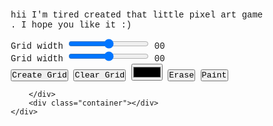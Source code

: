 hii I'm tired created that little pixel art game .
I hope you like it :) 
<!DOCTYPE html>
<html lang="en">
<head>
    <meta charset="UTF-8">
    <meta name="viewport" content="width=device-width, initial-scale=1.0">
    <title>pixel art</title>
    <link rel="stylesheet" href="style.css">
    <style>
        *{
    padding: 0;
    margin: 0;
    box-sizing: border-box;
    font-family: 'Courier New', Courier, monospace;
}

body{
    background-color: purple;
}

.wrapper{
    background-color: #fff;
    width: 80vmin;
    position: absolute;
    transform: translate(-50%,-50%);
    top: 50%;
    left: 50%;
    padding: 40px 20px;
    border-radius: 8px;
}

label{
    display: block;
}

span{
    position: relative;
    font-size:22px;
    bottom: -1px;
}

.opt-wrapper{
    display: flex;
    justify-content: space-between;
    margin-bottom: 20px;
    gap: 10px;
}

button{
    background-color: #76a9bc;
    border: none;
    border-radius: 6px;
    padding: 6px;
    color: #fff;
}

input[type="color"]{
    -webkit-appearance: none;
    -moz-appearance: none;
    appearance: none;
    background-color: transparent;
    width: 70px;
    height: 40px;
    border: none;
    cursor: pointer;
}

input[type="color"]::-webkit-color-swatch{
    border-radius: 10px;
    border:5px-solid #000;
}
input[type="color"]::-moz-color-swatch{
    border-radius: 10px;
    border:5px-solid #000;
}

.gridCol{
    height: 1em;
    width: 1em;
    border: 1px solid #ddd;
}

.gridRow{
    display: flex;
}

@media only screen and (max-width:768px){
    .gridCol{
        height: 0.8em;
        width: 0.8em;
    }
}
    </style>
  
    
</head>
<body>
    <div class="wrapper">
        <div class="options">
            <div class="opt-wrapper">
                <div class="slider">
                    <label for="width-range">Grid width</label>
                    <input type="range" id="width-range" min="1"
                    max="35">
                    <span id="width-value">00</span>
                </div>
                <div class="slider">
                    <label for="height-range">Grid width</label>
                    <input type="range" id="height-range" min="1"
                    max="35">
                    <span id="height-value">00</span>
                </div>
            </div>
            <div class="opt-wrapper">
                <button id="submit-grid">Create Grid</button>
                <button id="clear-grid">Clear Grid</button>
                <input type="color" id="color-input">
                <button id="erase-button">Erase</button>
                <button id="paint-button">Paint</button>
            </div>

        </div>
        <div class="container"></div>
    </div>
 <script>
    let container = document.querySelector(".container");
let gridButton = document.getElementById("submit-grid");
let clearGridButton = document.getElementById("clear-grid");
let gridWidth = document.getElementById("width-range");
let gridHeight = document.getElementById("height-range");
let colorButton = document.getElementById("color-input");
let erasebutton = document.getElementById("erase-button");
let paintbutton = document.getElementById("paint-button");
let widthValue = document.getElementById("width-value");
let heightValue = document.getElementById("height-value");

let erase = false;

let events = {
    mouse: {
        down: "mousedown",
        move: "mousemove",
        up: "mouseup",
    },
    Touch: {
        down: "touchstart",
        move: "touchmove",
        up: "touchend",
    },
};

let deviceType = "";


const isTouchDevice = () => {
    try {
        document.createEvent("TouchEvent");
        deviceType = "Touch";
        return true;
    } catch (e) {
        deviceType = "mouse";
        return false;
    }
};

isTouchDevice();

gridButton.addEventListener("click", () => {
    container.innerHTML = "";
    let count = 0;
    for(let i = 0 ; i < gridHeight.value; i++) {
        count += 2;
        let div = document.createElement("div");
        div.classList.add("gridRow");

        for (let j = 0; j < gridWidth.value; j++) {
            count+= 2;
            let col = document.createElement("div");
            col.classList.add("gridCol");
            col.setAttribute("id",`gridCol${count}`);
            col.addEventListener(events[deviceType].down, ()=> {
                 draw = true;
                if(erase){
                    col.style.backgroundColor = "transparent";
                } else {
                    col.style.backgroundColor = colorButton.value;
                }
            });
            col.addEventListener(events[deviceType].move,(e) => {
                let ElementId = document.elementFromPoint(
                    !isTouchDevice() ? e.clientX : e.touches[0].
                    clientX,
                    !isTouchDevice() ? e.clientY : e.touches[0].
                    clientY
                ).id;
                checker(ElementId);
            });

            col.addEventListener(events[deviceType].up, ()=>{
                draw = false;
            });
            div.appendChild(col);
        }
        container.appendChild(div);
    }
});

function checker(ElementId) {
    let gridColums = document.querySelectorAll(".gridCol");
    gridColums.forEach((element) => {
        if(ElementId == element.id) {
            if (!erase){
                element.style.backgroundColor = colorButton.value;
            }else{
                element.style.backgroundColor = "transparent";
            }
        }
    });
}

clearGridButton.addEventListener("click", ()=> {
    container.innerHTML = "";
});

erasebutton.addEventListener("click", ()=> {
    erase = true ;
});

paintbutton.addEventListener("click", () => {
    erase = false;
});

gridWidth.addEventListener("input", () => {
    widthValue.innerHTML = gridWidth.value < 9 ? `0${gridWidth.value}` :gridWidth.value;
});

gridHeight.addEventListener("input", () => {
    heightValue.innerHTML = gridHeight.value < 9 ? `0${gridHeight.value}` :gridHeight.value;
});

window.onload = () => {
    gridHeight.value = 0;
    gridWidth.value = 0;
};
 </script>
</body>
</html>
